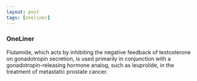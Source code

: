 ```yaml
---
layout: post
tags: [oneliner]
---
```



### OneLiner

Flutamide, which acts by inhibiting the negative feedback of testosterone on gonadotropin secretion, is used primarily in conjunction with a gonadotropin-releasing hormone analog, such as leuprolide, in the treatment of metastatic prostate cancer.
